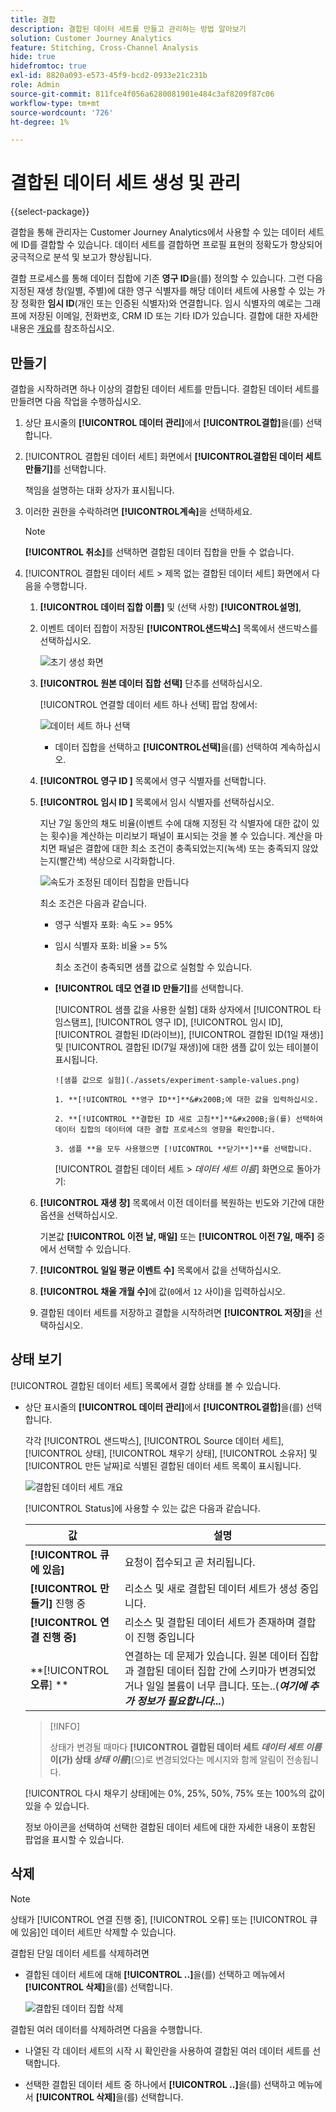 ```yaml
---
title: 결합
description: 결합된 데이터 세트를 만들고 관리하는 방법 알아보기
solution: Customer Journey Analytics
feature: Stitching, Cross-Channel Analysis
hide: true
hidefromtoc: true
exl-id: 8820a093-e573-45f9-bcd2-0933e21c231b
role: Admin
source-git-commit: 811fce4f056a6280081901e484c3af8209f87c06
workflow-type: tm+mt
source-wordcount: '726'
ht-degree: 1%

---
```


# 결합된 데이터 세트 생성 및 관리

{{select-package}}

결합을 통해 관리자는 Customer Journey Analytics에서 사용할 수 있는 데이터 세트에 ID를 결합할 수 있습니다. 데이터 세트를 결합하면 프로필 표현의 정확도가 향상되어 궁극적으로 분석 및 보고가 향상됩니다.

결합 프로세스를 통해 데이터 집합에 기존 **영구 ID**&#x200B;을(를) 정의할 수 있습니다. 그런 다음 지정된 재생 창(일별, 주별)에 대한 영구 식별자를 해당 데이터 세트에 사용할 수 있는 가장 정확한 **임시 ID**(개인 또는 인증된 식별자)와 연결합니다. 임시 식별자의 예로는 그래프에 저장된 이메일, 전화번호, CRM ID 또는 기타 ID가 있습니다. 결합에 대한 자세한 내용은 [개요](overview.md)를 참조하십시오.

## 만들기

결합을 시작하려면 하나 이상의 결합된 데이터 세트를 만듭니다. 결합된 데이터 세트를 만들려면 다음 작업을 수행하십시오.

1. 상단 표시줄의 **[!UICONTROL **&#x200B;데이터 관리&#x200B;**]**&#x200B;에서 **[!UICONTROL **&#x200B;결합&#x200B;**]**&#x200B;을(를) 선택합니다.

2. [!UICONTROL 결합된 데이터 세트] 화면에서 **[!UICONTROL **&#x200B;결합된 데이터 세트 만들기&#x200B;**]**&#x200B;를 선택합니다.

   책임을 설명하는 대화 상자가 표시됩니다.

3. 이러한 권한을 수락하려면 **[!UICONTROL **&#x200B;계속&#x200B;**]**&#x200B;을 선택하세요.

   >[!NOTE]
   >
   >    **[!UICONTROL **&#x200B;취소&#x200B;**]**&#x200B;를 선택하면 결합된 데이터 집합을 만들 수 없습니다.

4. [!UICONTROL 결합된 데이터 세트 > 제목 없는 결합된 데이터 세트] 화면에서 다음을 수행합니다.

   1. **[!UICONTROL **&#x200B;데이터 집합 이름&#x200B;**]** 및 (선택 사항) **[!UICONTROL **&#x200B;설명&#x200B;**]**,

   2. 이벤트 데이터 집합이 저장된 **[!UICONTROL **&#x200B;샌드박스&#x200B;**]** 목록에서 샌드박스를 선택하십시오.

      ![초기 생성 화면](./assets/create-initial.png)

   3. **[!UICONTROL **&#x200B;원본 데이터 집합 선택&#x200B;**]** 단추를 선택하십시오.

      [!UICONTROL 연결할 데이터 세트 하나 선택] 팝업 창에서:

      ![데이터 세트 하나 선택](./assets/select-one-dataset.png)

      - 데이터 집합을 선택하고 **[!UICONTROL **&#x200B;선택&#x200B;**]**&#x200B;을(를) 선택하여 계속하십시오.

   4. **[!UICONTROL **&#x200B;영구 ID &#x200B;**]** 목록에서 영구 식별자를 선택합니다.

   5. **[!UICONTROL **&#x200B;임시 ID &#x200B;**]** 목록에서 임시 식별자를 선택하십시오.

      지난 7일 동안의 채도 비율(이벤트 수에 대해 지정된 각 식별자에 대한 값이 있는 횟수)을 계산하는 미리보기 패널이 표시되는 것을 볼 수 있습니다. 계산을 마치면 패널은 결합에 대한 최소 조건이 충족되었는지(녹색) 또는 충족되지 않았는지(빨간색) 색상으로 시각화합니다.

      ![속도가 조정된 데이터 집합을 만듭니다](./assets/create-before-experimenting.png)

      최소 조건은 다음과 같습니다.

      - 영구 식별자 포화: 속도 >= 95%

      - 임시 식별자 포화: 비율 >= 5%

        최소 조건이 충족되면 샘플 값으로 실험할 수 있습니다.

      - **[!UICONTROL **&#x200B;데모 연결 ID 만들기&#x200B;**]**&#x200B;를 선택합니다.

        [!UICONTROL 샘플 값을 사용한 실험] 대화 상자에서 [!UICONTROL 타임스탬프], [!UICONTROL 영구 ID], [!UICONTROL 임시 ID], [!UICONTROL 결합된 ID(라이브)], [!UICONTROL 결합된 ID(1일 재생)] 및 [!UICONTROL 결합된 ID(7일 재생)]에 대한 샘플 값이 있는 테이블이 표시됩니다.

            ![샘플 값으로 실험](./assets/experiment-sample-values.png)
            
            1. **[!UICONTROL **영구 ID**]**&#x200B;에 대한 값을 입력하십시오.
            
            2. **[!UICONTROL **결합된 ID 새로 고침**]**&#x200B;을(를) 선택하여 데이터 집합의 데이터에 대한 결합 프로세스의 영향을 확인합니다.
            
            3. 샘플 **을 모두 사용했으면 [!UICONTROL **닫기**]**를 선택합니다.
        

        [!UICONTROL 결합된 데이터 세트 > _데이터 세트 이름_] 화면으로 돌아가기:

   6. **[!UICONTROL **&#x200B;재생 창&#x200B;**]** 목록에서 이전 데이터를 복원하는 빈도와 기간에 대한 옵션을 선택하십시오.

      기본값 **[!UICONTROL **&#x200B;이전 날, 매일&#x200B;**]** 또는 **[!UICONTROL **&#x200B;이전 7일, 매주&#x200B;**]** 중에서 선택할 수 있습니다.

   7. **[!UICONTROL **&#x200B;일일 평균 이벤트 수&#x200B;**]** 목록에서 값을 선택하십시오.

   8. **[!UICONTROL **&#x200B;채울 개월 수&#x200B;**]**&#x200B;에 값(`0`에서 `12` 사이)을 입력하십시오.

   9. 결합된 데이터 세트를 저장하고 결합을 시작하려면 **[!UICONTROL **&#x200B;저장&#x200B;**]**&#x200B;을 선택하십시오.

## 상태 보기

[!UICONTROL 결합된 데이터 세트] 목록에서 결합 상태를 볼 수 있습니다.

- 상단 표시줄의 **[!UICONTROL **&#x200B;데이터 관리&#x200B;**]**&#x200B;에서 **[!UICONTROL **&#x200B;결합&#x200B;**]**&#x200B;을(를) 선택합니다.

  각각 [!UICONTROL 샌드박스], [!UICONTROL Source 데이터 세트], [!UICONTROL 상태], [!UICONTROL 채우기 상태], [!UICONTROL 소유자] 및 [!UICONTROL 만든 날짜]로 식별된 결합된 데이터 세트 목록이 표시됩니다.

  ![결합된 데이터 세트 개요](./assets/overview-stitched-datasetts.png)

  [!UICONTROL Status]에 사용할 수 있는 값은 다음과 같습니다.

  | 값 | 설명 |
  |-----|-----|
  | **[!UICONTROL **&#x200B;큐에 있음&#x200B;**]** | 요청이 접수되고 곧 처리됩니다. |
  | **[!UICONTROL **&#x200B;만들기&#x200B;**]** 진행 중 | 리소스 및 새로 결합된 데이터 세트가 생성 중입니다. |
  | **[!UICONTROL **&#x200B;연결 진행 중&#x200B;**]** | 리소스 및 결합된 데이터 세트가 존재하며 결합이 진행 중입니다 |
  | **[!UICONTROL **&#x200B;오류&#x200B;**] **&#x200B; | 연결하는 데 문제가 있습니다. 원본 데이터 집합과 결합된 데이터 집합 간에 스키마가 변경되었거나 일일 볼륨이 너무 큽니다. 또는..(_**&#x200B;여기에 추가 정보가 필요합니다...**_) |

  >[!INFO]
  >
  >    상태가 변경될 때마다 **[!UICONTROL **&#x200B;결합된 데이터 세트 _데이터 세트 이름_&#x200B;이(가) 상태 _상태 이름&#x200B;_**]**(으)로 변경되었다는 메시지와 함께 알림이 전송됩니다.


  [!UICONTROL 다시 채우기 상태]에는 0%, 25%, 50%, 75% 또는 100%의 값이 있을 수 있습니다.

  정보 아이콘을 선택하여 선택한 결합된 데이터 세트에 대한 자세한 내용이 포함된 팝업을 표시할 수 있습니다.


## 삭제

>[!NOTE]
>
>상태가 [!UICONTROL 연결 진행 중], [!UICONTROL 오류] 또는 [!UICONTROL 큐에 있음]인 데이터 세트만 삭제할 수 있습니다.


결합된 단일 데이터 세트를 삭제하려면

- 결합된 데이터 세트에 대해 **[!UICONTROL **..**]**&#x200B;을(를) 선택하고 메뉴에서 **[!UICONTROL **&#x200B;삭제&#x200B;**]**&#x200B;을(를) 선택합니다.

  ![결합된 데이터 집합 삭제](./assets/delete-stitched-dataset.png)

결합된 여러 데이터를 삭제하려면 다음을 수행합니다.

- 나열된 각 데이터 세트의 시작 시 확인란을 사용하여 결합된 여러 데이터 세트를 선택합니다.

- 선택한 결합된 데이터 세트 중 하나에서 **[!UICONTROL **..**]**&#x200B;을(를) 선택하고 메뉴에서 **[!UICONTROL **&#x200B;삭제&#x200B;**]**&#x200B;을(를) 선택합니다.
